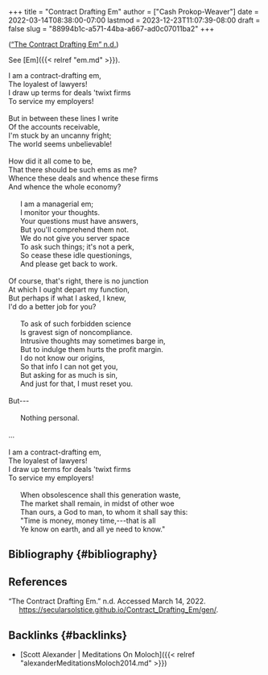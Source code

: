 +++
title = "Contract Drafting Em"
author = ["Cash Prokop-Weaver"]
date = 2022-03-14T08:38:00-07:00
lastmod = 2023-12-23T11:07:39-08:00
draft = false
slug = "88994b1c-a571-44ba-a667-ad0c07011ba2"
+++

(<a href="#citeproc_bib_item_1">“The Contract Drafting Em” n.d.</a>)

See [Em]({{< relref "em.md" >}}).

<div class="verse">

I am a contract-drafting em,<br />
The loyalest of lawyers!<br />
I draw up terms for deals 'twixt firms<br />
To service my employers!<br />
<br />
But in between these lines I write<br />
Of the accounts receivable,<br />
I'm stuck by an uncanny fright;<br />
The world seems unbelievable!<br />
<br />
How did it all come to be,<br />
That there should be such ems as me?<br />
Whence these deals and whence these firms<br />
And whence the whole economy?<br />
<br />
&nbsp;&nbsp;&nbsp;&nbsp;&nbsp;&nbsp;I am a managerial em;<br />
&nbsp;&nbsp;&nbsp;&nbsp;&nbsp;&nbsp;I monitor your thoughts.<br />
&nbsp;&nbsp;&nbsp;&nbsp;&nbsp;&nbsp;Your questions must have answers,<br />
&nbsp;&nbsp;&nbsp;&nbsp;&nbsp;&nbsp;But you'll comprehend them not.<br />
&nbsp;&nbsp;&nbsp;&nbsp;&nbsp;&nbsp;We do not give you server space<br />
&nbsp;&nbsp;&nbsp;&nbsp;&nbsp;&nbsp;To ask such things; it's not a perk,<br />
&nbsp;&nbsp;&nbsp;&nbsp;&nbsp;&nbsp;So cease these idle questionings,<br />
&nbsp;&nbsp;&nbsp;&nbsp;&nbsp;&nbsp;And please get back to work.<br />
<br />
Of course, that's right, there is no junction<br />
At which I ought depart my function,<br />
But perhaps if what I asked, I knew,<br />
I'd do a better job for you?<br />
<br />
&nbsp;&nbsp;&nbsp;&nbsp;&nbsp;&nbsp;To ask of such forbidden science<br />
&nbsp;&nbsp;&nbsp;&nbsp;&nbsp;&nbsp;Is gravest sign of noncompliance.<br />
&nbsp;&nbsp;&nbsp;&nbsp;&nbsp;&nbsp;Intrusive thoughts may sometimes barge in,<br />
&nbsp;&nbsp;&nbsp;&nbsp;&nbsp;&nbsp;But to indulge them hurts the profit margin.<br />
&nbsp;&nbsp;&nbsp;&nbsp;&nbsp;&nbsp;I do not know our origins,<br />
&nbsp;&nbsp;&nbsp;&nbsp;&nbsp;&nbsp;So that info I can not get you,<br />
&nbsp;&nbsp;&nbsp;&nbsp;&nbsp;&nbsp;But asking for as much is sin,<br />
&nbsp;&nbsp;&nbsp;&nbsp;&nbsp;&nbsp;And just for that, I must reset you.<br />
<br />
But---<br />
<br />
&nbsp;&nbsp;&nbsp;&nbsp;&nbsp;&nbsp;Nothing personal.<br />
<br />
...<br />
<br />
I am a contract-drafting em,<br />
The loyalest of lawyers!<br />
I draw up terms for deals 'twixt firms<br />
To service my employers!<br />
<br />
&nbsp;&nbsp;&nbsp;&nbsp;&nbsp;&nbsp;When obsolescence shall this generation waste,<br />
&nbsp;&nbsp;&nbsp;&nbsp;&nbsp;&nbsp;The market shall remain, in midst of other woe<br />
&nbsp;&nbsp;&nbsp;&nbsp;&nbsp;&nbsp;Than ours, a God to man, to whom it shall say this:<br />
&nbsp;&nbsp;&nbsp;&nbsp;&nbsp;&nbsp;"Time is money, money time,---that is all<br />
&nbsp;&nbsp;&nbsp;&nbsp;&nbsp;&nbsp;Ye know on earth, and all ye need to know."<br />

</div>


## Bibliography {#bibliography}

## References

<style>.csl-entry{text-indent: -1.5em; margin-left: 1.5em;}</style><div class="csl-bib-body">
  <div class="csl-entry"><a id="citeproc_bib_item_1"></a>“The Contract Drafting Em.” n.d. Accessed March 14, 2022. <a href="https://secularsolstice.github.io/Contract_Drafting_Em/gen/">https://secularsolstice.github.io/Contract_Drafting_Em/gen/</a>.</div>
</div>



## Backlinks {#backlinks}

-   [Scott Alexander | Meditations On Moloch]({{< relref "alexanderMeditationsMoloch2014.md" >}})
